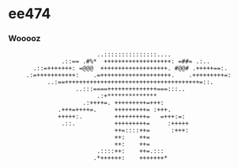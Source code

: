# ee474

### Wooooz


                             ..:::::::::::::::....
                   .::== .#%*  +++++++++++++++++++: =##= .:..
           .::=+++++++: =@@@  +++++++++++++++++++. #@@# .+++++==:.
         .:=+++++++++++:    .=++++++++++++++++++++.    .+++++++++=:
               ..:==++++++++++++++++++++++++++++++++++++++=::.
                       ..:::====++++++++++++++===:::..
                             .:+**************
                         .:++++=. +++++++++=+++:
                  .+++=++++=.     +++++++++= :+++.
                  +++++:.         +++++++++=   =+++:=:
                   .::.           +++++++++=     :+++++
                                  ++=::::++=      :+++:
                                  ++:    ++=
                                  ++:    ++=
                             .::::++:    ++=.:::
                            .*++++++:    +++++++*



